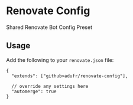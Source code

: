 # Renovate Config

Shared Renovate Bot Config Preset

## Usage

Add the following to your `renovate.json` file:

```jsonc
{
  "extends": ["github>adufr/renovate-config"],

  // override any settings here
  "automerge": true
}
```
